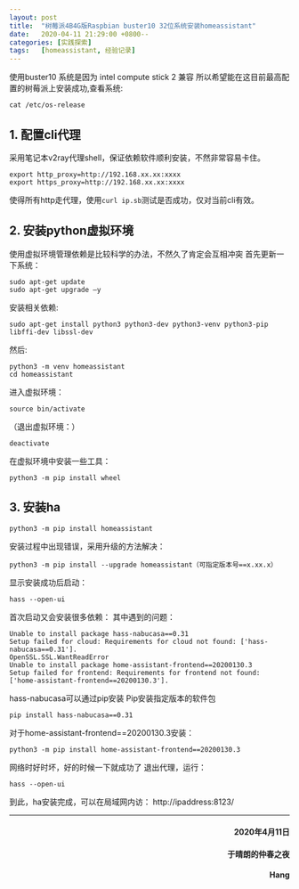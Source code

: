 ```yaml
---
layout: post
title:  "树莓派4B4G版Raspbian buster10 32位系统安装homeassistant"
date:   2020-04-11 21:29:00 +0800--
categories: [实践探索]
tags:   [homeassistant, 经验记录]
---
```


使用buster10 系统是因为 intel compute stick 2 兼容
所以希望能在这目前最高配置的树莓派上安装成功,查看系统:
```shell
cat /etc/os-release
```

## 1.	配置cli代理
采用笔记本v2ray代理shell，保证依赖软件顺利安装，不然非常容易卡住。
```shell
export http_proxy=http://192.168.xx.xx:xxxx
export https_proxy=http://192.168.xx.xx:xxxx
```
使得所有http走代理，使用`curl ip.sb`测试是否成功，仅对当前cli有效。

## 2.	安装python虚拟环境
使用虚拟环境管理依赖是比较科学的办法，不然久了肯定会互相冲突
首先更新一下系统：
```shell
sudo apt-get update 
sudo apt-get upgrade –y
```
安装相关依赖:
```shell
sudo apt-get install python3 python3-dev python3-venv python3-pip libffi-dev libssl-dev
```
然后:
```shell
python3 -m venv homeassistant
cd homeassistant
```
进入虚拟环境：
```shell
source bin/activate
```
（退出虚拟环境：）
```shell
deactivate
```
在虚拟环境中安装一些工具：
```shell
python3 -m pip install wheel
```
## 3.	安装ha
```shell
python3 -m pip install homeassistant
```
安装过程中出现错误，采用升级的方法解决：
```shell
python3 -m pip install --upgrade homeassistant（可指定版本号==x.xx.x）
```
显示安装成功后启动：
```shell
hass --open-ui
```
首次启动又会安装很多依赖：
其中遇到的问题：
```shell
Unable to install package hass-nabucasa==0.31
Setup failed for cloud: Requirements for cloud not found: ['hass-nabucasa==0.31'].
OpenSSL.SSL.WantReadError
Unable to install package home-assistant-frontend==20200130.3	
Setup failed for frontend: Requirements for frontend not found: ['home-assistant-frontend==20200130.3'].
```
hass-nabucasa可以通过pip安装
Pip安装指定版本的软件包
```shell
pip install hass-nabucasa==0.31
```
对于home-assistant-frontend==20200130.3安装：
```shell
python3 -m pip install home-assistant-frontend==20200130.3
```
网络时好时坏，好的时候一下就成功了
退出代理，运行：
```shell
hass --open-ui
```
到此，ha安装完成，可以在局域网内访：
http://ipaddress:8123/

  
 
___




<h4 align = "right">2020年4月11日</h4>
<h4 align = "right">于晴朗的仲春之夜</h4>
<h4 align = "right">Hang</h4>

